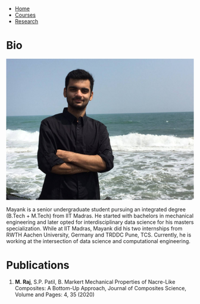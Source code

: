 <html>
<head>
<link rel="stylesheet" href="style.css">
</head>
<body>
<ul>
  <li><a href="#home" class="active">Home</a></li>
  <li><a href="#Courses">Courses</a></li>
  <li><a href="#Research">Research</a></li>
</ul>
<p><h1>Bio</h1></p>
<img src = "DP1.jpg">
<p>Mayank is a senior undergraduate student pursuing an integrated degree (B.Tech + M.Tech) from IIT Madras. He started with bachelors in mechanical engineering and later opted for interdisciplinary data science for his masters specialization. While at IIT Madras, Mayank did his two internships from RWTH Aachen University, Germany and TRDDC Pune, TCS. Currently, he is working at the intersection of data science and computational engineering.
</p>
<p><h1>Publications</h1></p>
<ol>
	<li> <b>M. Raj</b>, S.P. Patil, B. Markert Mechanical Properties of Nacre-Like Composites: A Bottom-Up Approach, Journal of Composites Science, Volume and Pages: 4, 35 (2020) </li>
</ol>
</body>
</html>

